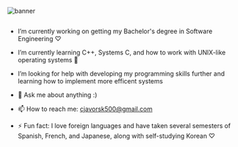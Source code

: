 ![banner](https://user-images.githubusercontent.com/103222834/187322932-9ea08d02-3aab-4a6f-af10-2110d54bf782.PNG)

<!--
**clj500/clj500** is a ✨ _special_ ✨ repository because its `README.md` (this file) appears on your GitHub profile.
-->
##

- I’m currently working on getting my Bachelor's degree in Software Engineering ♡
- I’m currently learning C++, Systems C, and how to work with UNIX-like operating systems 🌱
- I’m looking for help with developing my programming skills further and learning how to implement more efficent systems

- 💬 Ask me about anything :)

- 📫 How to reach me: cjavorsk500@gmail.com 

- ⚡ Fun fact: I love foreign languages and have taken several semesters of Spanish, French, and Japanese, along with self-studying Korean ♡

